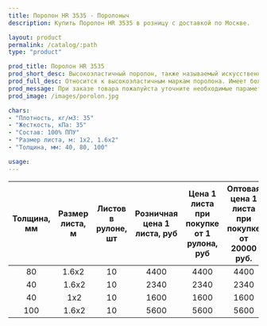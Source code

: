 ```yaml
---
title: Поролон HR 3535 - Поролоныч
description: Купить Поролон HR 3535 в розницу с доставкой по Москве.

layout: product
permalink: /catalog/:path
type: "product"

prod_title: Поролон HR 3535
prod_short_desc: Высокоэластичный поролон, также называемый искусственный латекс. В этом поролоне не остаются вмятины даже после длительной эксплуатации.
prod_full_desc: Относится к высокоэластичным маркам поролона. Имеет большое значение плотности и пониженное значение жесткости. HR-марки обладают высокой несущей способностью, повышенной комфортностью и высоким показателем восстанавливаемости. HR 3535 эффективно «работает» при низких и высоких нагрузках за счет ячеек разного размера. Эта особенность HR-марок способствует применению HR 3535 в мебели для людей разного веса.
prod_message: При заказе товара пожалуйста уточните необходимые параметры (толщина, размер листа и количество листов).
prod_image: /images/porolon.jpg

chars:
- "Плотность, кг/м3: 35"
- "Жесткость, кПа: 35"
- "Состав: 100% ППУ"
- "Размер листа, м: 1х2, 1.6х2"
- "Толщина, мм: 40, 80, 100"

usage:
---
```


| Толщина, мм | Размер листа, м | Листов в рулоне, шт | Розничная цена 1 листа, руб | Цена 1 листа при покупке от 1 рулона, руб | Оптовая цена 1 листа при покупке от 20000 руб. |
|:-----------:|:---------------:|:-------------------:|:---------------------------:|:-----------------------------------------:|:----------------------------------------------:|
|80|1.6x2|10|4400|4400|4400|
|40| 1.6x2|10|2340|2340|2340
|40| 1x2|10|1600|1600|1600
|100| 1.6x2|10|5600|5600|5600

